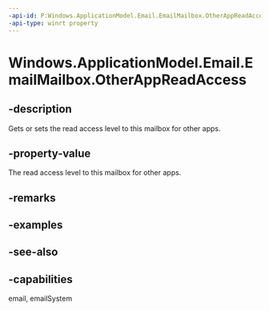 ```yaml
---
-api-id: P:Windows.ApplicationModel.Email.EmailMailbox.OtherAppReadAccess
-api-type: winrt property
---
```


<!-- Property syntax
public Windows.ApplicationModel.Email.EmailMailboxOtherAppReadAccess OtherAppReadAccess { get;  set; }
-->

# Windows.ApplicationModel.Email.EmailMailbox.OtherAppReadAccess

## -description
Gets or sets the read access level to this mailbox for other apps.

## -property-value
The read access level to this mailbox for other apps.

## -remarks

## -examples

## -see-also

## -capabilities
email, emailSystem
